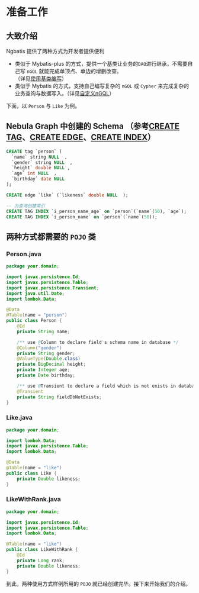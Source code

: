 # 准备工作

## 大致介绍
Ngbatis 提供了两种方式为开发者提供便利
- 类似于 Mybatis-plus 的方式，提供一个基类让业务的`DAO`进行继承，不需要自己写 `nGQL` 就能完成单顶点、单边的增删改查。  
（详见[使用基类编写](./#?path=dev-example&file=dao-basic)）
- 类似于 Mybatis 的方式，支持自己编写复杂的 `nGQL` 或 `Cypher` 来完成复杂的业务查询与数据写入。（详见[自定义nGQL](./#?path=dev-example&file=custom-crud)）
  


下面，以 `Person` 与 `Like` 为例。

## Nebula Graph 中创建的 Schema （参考[CREATE TAG](https://docs.nebula-graph.com.cn/3.1.0/3.ngql-guide/10.tag-statements/1.create-tag/)、[CREATE EDGE](https://docs.nebula-graph.com.cn/3.1.0/3.ngql-guide/11.edge-type-statements/1.create-edge/)、[CREATE INDEX](https://docs.nebula-graph.com.cn/3.1.0/3.ngql-guide/14.native-index-statements/1.create-native-index/)）

```sql
CREATE tag `person` (
  `name` string NULL  , 
  `gender` string NULL  , 
  `height` double NULL ,
  `age` int NULL  , 
  `birthday` date NULL  
);
```

```sql
CREATE edge `like` (`likeness` double NULL  );
```

```sql
-- 为查询创建索引
CREATE TAG INDEX `i_person_name_age` on `person`(`name`(50), `age`);
CREATE TAG INDEX `i_person_name` on `person`(`name`(50));
```

## 两种方式都需要的 `POJO` 类
### Person.java
```java
package your.domain;

import javax.persistence.Id;
import javax.persistence.Table;
import javax.persistence.Transient;
import java.util.Date;
import lombok.Data;

@Data
@Table(name = "person")
public class Person {
    @Id
    private String name;

    /** use @Column to declare field's schema name in database */
    @Column("gender")
    private String gender;
    @ValueType(Double.class)
    private BigDecimal height;
    private Integer age;
    private Date birthday;

    /** use @Transient to declare a field which is not exists in database */
    @Transient
    private String fieldDbNotExists;
}
```

### Like.java
```java
package your.domain;

import lombok.Data;
import javax.persistence.Table;
import lombok.Data;

@Data
@Table(name = "like")
public class Like {
    private Double likeness;
}
```

### LikeWithRank.java
```java
package your.domain;

import javax.persistence.Id;
import javax.persistence.Table;
import lombok.Data;

@Table(name = "like")
public class LikeWithRank {
    @Id
    private Long rank;
    private Double likeness;
}
```

到此，两种使用方式样例所用的 `POJO` 就已经创建完毕。接下来开始我们的介绍。